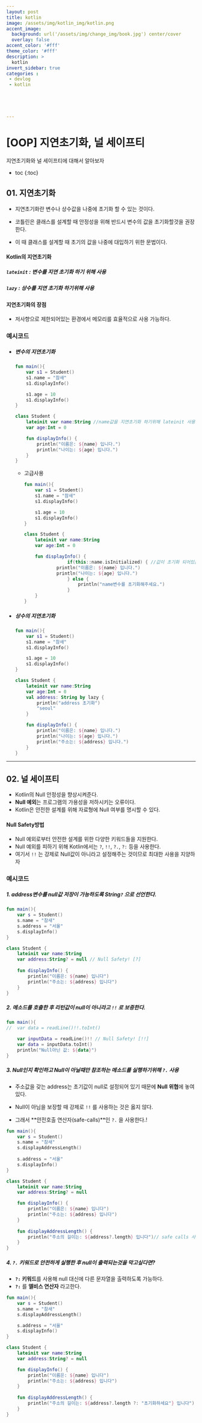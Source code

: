 ```yaml
---
layout: post
title: kotlin
image: /assets/img/kotlin_img/kotlin.png
accent_image: 
  background: url('/assets/img/change_img/book.jpg') center/cover
  overlay: false
accent_color: '#fff'
theme_color: '#fff'
description: >
  kotlin
invert_sidebar: true
categories :
 - devlog	
 - kotlin





---
```


# [OOP] 지연초기화, 널 세이프티

지연초기화와 널 세이프티에 대해서 알아보자

* toc
{:toc}




## 01. 지연초기화

- 지연초기화란 변수나 상수값을 나중에 초기화 할 수 있는 것이다.

- 코틀린은 클래스를 설계할 때 안정성을 위해 반드시 변수의 값을 초기화할것을 권장한다.
- 이 때 클래스를 설계할 때 초기의 값을 나중에 대입하기 위한 문법이다.

#### Kotlin의 지연초기화 

##### 	`lateinit` : 변수를 지연 초기화 하기 위해 사용

##### 	`lazy` : 상수를 지연 초기화 하기위해 사용

#### 지연초기화의 장점

- 저사향으로 제한되어있는 환경에서 메모리를 효율적으로 사용 가능하다.



### 예시코드

- ##### 변수의 지연초기화

  ```kotlin
  fun main(){
      var s1 = Student()
      s1.name = "참새"
      s1.displayInfo()
  
      s1.age = 10
      s1.displayInfo()
  }
  
  class Student {
      lateinit var name:String //name값을 지연초기화 하기위해 lateinit 사용
      var age:Int = 0
  
      fun displayInfo() {
          println("이름은: ${name} 입니다.")
          println("나이는: ${age} 입니다.")
      }
  }
  ```

  - 고급사용

    ```kotlin
    fun main(){
        var s1 = Student()
        s1.name = "참새"
        s1.displayInfo()
    
        s1.age = 10
        s1.displayInfo()
    }
    
    class Student {
        lateinit var name:String
        var age:Int = 0
    
        fun displayInfo() {
    				if(this::name.isInitialized) { //값이 초기화 되어있는지 확인
    	        println("이름은: ${name} 입니다.")
    	        println("나이는: ${age} 입니다.")
    				} else {
    					println("name변수를 초기화해주세요.")
    				}
        }
    }
    ```

- ##### 상수의 지연초기화

  ```kotlin
  fun main(){
      var s1 = Student()
      s1.name = "참새"
      s1.displayInfo()
  
      s1.age = 10
      s1.displayInfo()
  }
  
  class Student {
      lateinit var name:String
      var age:Int = 0
      val address: String by lazy {
          println("address 초기화")
          "seoul"
      }
  
      fun displayInfo() {
          println("이름은: ${name} 입니다.")
          println("나이는: ${age} 입니다.")
          println("주소는: ${address} 입니다.")
      }
  }
  ```

---

## 02. 널 세이프티 

- Kotlin의 Null 안정성을 향상시켜준다.
- **Null 예외**는 프로그램의 가용성을 저하시키는 오류이다.
- Kotlin은 안전한 설계를 위해 자료형에 Null 여부를 명시할 수 있다.

#### Null Safety방법

- Null 예외로부터 안전한 설계를 위한 다양한 키워드들을 지원한다.
- Null 예외를 피하기 위해 Kotlin에서는 `?`, `!!`, `?.`, `?:` 등을 사용한다.
- 여기서 `!!` 는 강제로 Null값이 아니라고 설정해주는 것이므로 최대한 사용을 지양하자

### 예시코드 

##### 1. address변수를 null값 저장이 가능하도록 String`?` 으로 선언한다.

```kotlin
fun main(){
    var s = Student()
    s.name = "참새"
    s.address = "서울"
    s.displayInfo()
}

class Student {
    lateinit var name:String
    var address:String? = null // Null Safety! [?]
    
    fun displayInfo() {
        println("이름은: ${name} 입니다")
        println("주소는: ${address} 입니다")
    }
}
```

##### 2. 메소드를 호출한 후 리턴값이 null이 아니라고 `!!` 로 보증한다.

```kotlin
fun main(){
//  var data = readLine()!!.toInt()

    var inputData = readLine()!! // Null Safety! [!!]
    var data = inputData.toInt()
    println("Null아닌 값: ${data}")
}
```

##### 3. Null인지 확인하고 Null이 아닐때만 참조하는 메소드를 실행하기위해 `?.` 사용 

- 주소값을 갖는 address는 초기값이 null로 설정되어 있기 때문에 **Null 위협**에 놓여있다.

- Null이 아님을 보장할 때 강제로 `!!` 를 사용하는 것은 옳지 않다.
- 그래서 **안전호출 연산자(safe-calls)**인 `?.` 을 사용한다.! 

```kotlin
fun main(){
    var s = Student()
    s.name = "참새"
    s.displayAddressLength()
    
    s.address = "서울"
    s.displayInfo()
}

class Student {
    lateinit var name:String
    var address:String? = null

    fun displayInfo() {
        println("이름은: ${name} 입니다")
        println("주소는: ${address} 입니다")
    }
    
    fun displayAddressLength() {
        println("주소의 길이는: ${address?.length} 입니다")// safe calls 사용! [?.]
    }
}
```

##### 4. `?.` 키워드로 안전하게 실행한 후 null이 출력되는것을 막고싶다면?

-  **`?:` 키워드**를 사용해 null 대신에 다른 문자열을 출력하도록 가능하다.
-  **`?:`** 를 **엘비스 연산자** 라고한다.

```kotlin
fun main(){
    var s = Student()
    s.name = "참새"
    s.displayAddressLength()

    s.address = "서울"
    s.displayInfo()
}

class Student {
    lateinit var name:String
    var address:String? = null

    fun displayInfo() {
        println("이름은: ${name} 입니다")
        println("주소는: ${address} 입니다")
    }
    
    fun displayAddressLength() {
        println("주소의 길이는: ${address?.length ?: "초기화하세요"} 입니다") //엘비스 연산자 함께 사용! [?:]
    }
}
```

